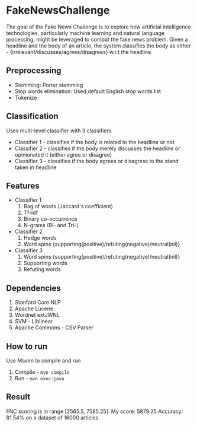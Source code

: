 # FakeNewsChallenge
The goal of the Fake News Challenge is to explore how artificial intelligence technologies, particularly machine learning and natural language processing, might be leveraged to combat the fake news problem. Given a headline and the body of an article, the system classifies the body as either - {irrelevant/discusses/agrees/disagrees} w.r.t the headline.
## Preprocessing
- Stemming: Porter stemming
- Stop words elimination: Used default English stop words list
- Tokenize
## Classification
Uses multi-level classifier with 3 classifiers
- Classifier 1 - classifies if the body is related to the headline or not
- Classifier 2 - classifies if the body merely discusses the headline or opinionated it (either agree or disagree)
- Classifier 3 - classifies if the body agrees or disagress to the stand taken in headline
## Features
- Classifier 1
    1. Bag of words (Jaccard's coefficient)
    2. Tf-Idf
    3. Binary co-occurrence
    4. N-grams (Bi- and Tri-)
- Classifier 2
    1. Hedge words
    2. Word spins {supporting(positive)/refuting(negative)/neutral(nil)}
- Classifier 3
    1. Word spins {supporting(positive)/refuting(negative)/neutral(nil)}
    2. Supporting words
    2. Refuting words
## Dependencies
1. Stanford Core NLP
2. Apache Lucene
3. Wordnet extJWNL
4. SVM - Liblinear
5. Apache Commons - CSV Parser
## How to run
Use Maven to compile and run
1. Compile - `mvn compile`
2. Run - `mvn exec:java`
## Result
FNC scoring is in range [2565.5, 7585.25]. My score: 5879.25
Accuracy: 81.54% on a dataset of 16000 articles.
